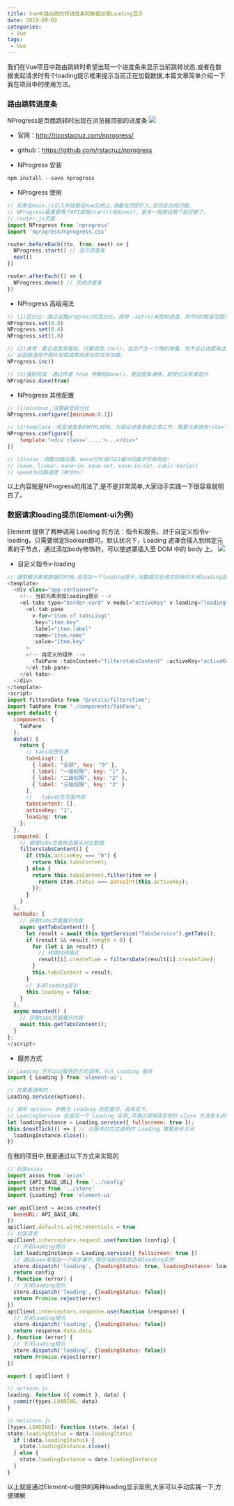 ```yaml
---
title: Vue中路由跳的转进度条和数据加载Loading显示
date: 2019-09-02
categories:
 - Vue
tags:
 - Vue
---
```


我们在Vue项目中路由跳转时希望出现一个进度条来显示当前跳转状态,或者在数据发起请求时有个loading提示框来提示当前正在加载数据,本篇文章简单介绍一下我在项目中的使用方法。

### 路由跳转进度条
NProgress是页面跳转时出现在浏览器顶部的进度条 
![](https://user-gold-cdn.xitu.io/2019/9/2/16cf093d4834d6b0?w=487&h=284&f=gif&s=19281)

* 官网：http://ricostacruz.com/nprogress/ 

* github：https://github.com/rstacruz/nprogress
* NProgress 安装

```js
npm install --save nprogress
```
* NProgress 使用
```js
// 如果在main.js引入并挂载在Vue实例上,请最在顶部引入,否则会出现问题。
// NProgress最重要两个API就是start()和done()，基本一般用这两个就足够了。
// router.js页面
import NProgress from 'nprogress'
import 'nprogress/nprogress.css'

router.beforeEach((to, from, next) => {
  NProgress.start() // 显示进度条
  next()
})

router.afterEach(() => {
  NProgress.done() // 完成进度条
})
```
* NProgress 高级用法

```js
// (1)百分比：通过设置progress的百分比，调用 .set(n)来控制进度，其中n的取值范围为0-1。
NProgress.set(0.0)   
NProgress.set(0.4)
NProgress.set(1.0)

// (2)递增：要让进度条增加，只要调用.inc()。这会产生一个随机增量，但不会让进度条达到100%。
// 此函数适用于图片加载或其他类似的文件加载。
NProgress.inc()

// (3)强制完成：通过传递 true 参数给done()，使进度条满格，即使它没有被显示
NProgress.done(true)
```
* NProgress 其他配置

```js
// (1)minimum：设置最低百分比
NProgress.configure({minimum:0.1})

// (2)template：改变进度条的HTML结构。为保证进度条能正常工作，需要元素拥有role=’bar’属性。
NProgress.configure({
    template:"<div class='....'>...</div>"
})

// (3)ease：调整动画设置，ease可传递CSS3缓冲动画字符串例如:
// (ease、linear、ease-in、ease-out、ease-in-out、cubic-bezier)
// speed为动画速度（单位ms）
```
以上内容就是NProgress的用法了,是不是非常简单,大家动手实践一下很容易就明白了。
### 数据请求loading提示(Element-ui为例)
Element 提供了两种调用 Loading 的方法：指令和服务。对于自定义指令v-loading，只需要绑定Boolean即可。默认状况下，Loading 遮罩会插入到绑定元素的子节点，通过添加body修饰符，可以使遮罩插入至 DOM 中的 body 上。
![](https://user-gold-cdn.xitu.io/2019/9/2/16cf0f625aaba4be?w=2107&h=1656&f=gif&s=1523408)
* 自定义指令v-loading
```js
// 通常展示表格数据的时候,会添加一个loading提示,当数据完全请求回来时关闭loading提示
<template>
  <div class="app-container">
    <!-- 当前元素添加loading提示 -->
    <el-tabs type="border-card" v-model="activeKey" v-loading="loading">
      <el-tab-pane
        v-for="item of tabsLisgt"
        :key="item.key"
        :label="item.label"
        :name="item.name"
        :value="item.key"
      >
      <!-- 自定义的组件 -->
        <TabPane :tabsContent="filterstabsContent" :activeKey="activeKey" />
      </el-tab-pane>
    </el-tabs>
  </div>
</template>
<script>
import filtersDate from "@/utils/filtersTime";
import TabPane from "./components/TabPane";
export default {
  components: {
    TabPane
  },
  data() {
    return {
      // tabs标签列表
      tabsLisgt: [
        { label: "全部", key: "0" },
        { label: "一级权限", key: "1" },
        { label: "二级权限", key: "2" },
        { label: "三级权限", key: "3" }
      ],
      //   tabs标签页面内容
      tabsContent: [],
      activeKey: "1",
      loading: true
    };
  },
  computed: {
    // 根据tabs页面状态展示对应数据
    filterstabsContent() {
      if (this.activeKey === "0") {
        return this.tabsContent;
      } else {
        return this.tabsContent.filter(item => {
          return item.status === parseInt(this.activeKey);
        });
      }
    }
  },
  methods: {
    // 获取tabs页面展示内容
    async getTabsContent() {
      let result = await this.$getService("TabsService").getTabs();
      if (result && result.length > 0) {
        for (let i in result) {
          // 转换时间格式
          result[i].createTime = filtersDate(result[i].createTime);
        }
        this.tabsContent = result;
      }
      // 关闭loading显示
      this.loading = false;
    }
  },
  async mounted() {
    // 获取tabs页面展示内容
    await this.getTabsContent();
  }
};
</script>
```
* 服务方式
```js
// Loading 还可以以服务的方式调用。引入 Loading 服务
import { Loading } from 'element-ui';

// 在需要调用时：
Loading.service(options);

// 其中 options 参数为 Loading 的配置项，具体见下。
// LoadingService 会返回一个 Loading 实例,可通过调用该实例的 close 方法来关闭它：
let loadingInstance = Loading.service({ fullscreen: true });
this.$nextTick(() => { // 以服务的方式调用的 Loading 需要异步关闭
  loadingInstance.close();
})
```
在我的项目中,我是通过以下方式来实现的

```js
// 封装axios
import axios from 'axios'
import {API_BASE_URL} from '../config'
import store from '../store'
import {Loading} from 'element-ui'

var apiClient = axios.create({
  baseURL: API_BASE_URL
})
apiClient.defaults.withCredentials = true
// 封装请求
apiClient.interceptors.request.use(function (config) {
  // 开启loading提示
  let loadingInstance = Loading.service({ fullscreen: true })
  // 通过vuex来发起一个异步事件,保存当前开启状态和loading实例
  store.dispatch('loading', {loadingStatus: true, loadingInstance: loadingInstance})
  return config
}, function (error) {
  // 关闭loading提示
  store.dispatch('loading', {loadingStatus: false})
  return Promise.reject(error)
})
apiClient.interceptors.response.use(function (response) {
  // 关闭loading提示
  store.dispatch('loading', {loadingStatus: false})
  return response.data.data
}, function (error) {
  // 关闭loading提示
  store.dispatch('loading', {loadingStatus: false})
  return Promise.reject(error)
})

export { apiClient }

// actions.js
loading: function ({ commit }, data) {
  commit(types.LOADING, data)
}

// mutaions.js
[types.LOADING]: function (state, data) {
state.loadingStatus = data.loadingStatus
  if (!data.loadingStatus) {
    state.loadingInstance.close()
  } else {
    state.loadingInstance = data.loadingInstance
  }
}
```
以上就是通过Element-ui提供的两种loading显示案例,大家可以手动实践一下,方便理解